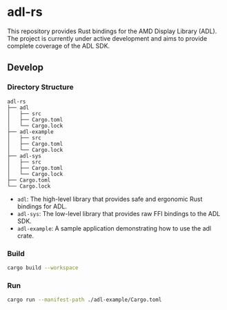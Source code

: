# adl-rs

This repository provides Rust bindings for the AMD Display Library (ADL).  
The project is currently under active development and aims to provide complete coverage of the ADL SDK.

## Develop

### Directory Structure

```text
adl-rs
├── adl
│   ├── src
│   ├── Cargo.toml
│   └── Cargo.lock
├── adl-example
│   ├── src
│   ├── Cargo.toml
│   └── Cargo.lock
├── adl-sys
│   ├── src
│   ├── Cargo.toml
│   └── Cargo.lock
├── Cargo.toml
└── Cargo.lock
```

- `adl`: The high-level library that provides safe and ergonomic Rust bindings for ADL.
- `adl-sys`: The low-level library that provides raw FFI bindings to the ADL SDK.
- `adl-example`: A sample application demonstrating how to use the adl crate.

### Build

```bash
cargo build --workspace
```

### Run

```bash
cargo run --manifest-path ./adl-example/Cargo.toml
```
